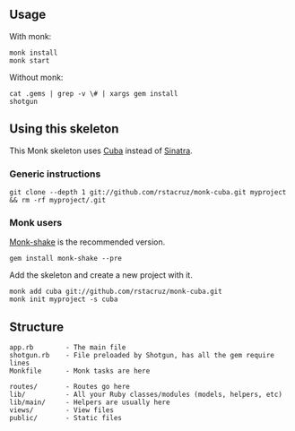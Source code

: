 Usage
-----

With monk:

    monk install
    monk start

Without monk:

    cat .gems | grep -v \# | xargs gem install
    shotgun

Using this skeleton
-------------------

This Monk skeleton uses [Cuba](http://github.com/soveran/cuba.git) instead of [Sinatra](http://www.sinatrarb.com).

### Generic instructions

    git clone --depth 1 git://github.com/rstacruz/monk-cuba.git myproject && rm -rf myproject/.git

### Monk users

[Monk-shake](http://github.com/rstacruz/monk-shake) is the recommended version.

    gem install monk-shake --pre

Add the skeleton and create a new project with it.

    monk add cuba git://github.com/rstacruz/monk-cuba.git
    monk init myproject -s cuba

Structure
---------

    app.rb        - The main file
    shotgun.rb    - File preloaded by Shotgun, has all the gem require lines
    Monkfile      - Monk tasks are here

    routes/       - Routes go here
    lib/          - All your Ruby classes/modules (models, helpers, etc)
    lib/main/     - Helpers are usually here
    views/        - View files
    public/       - Static files
